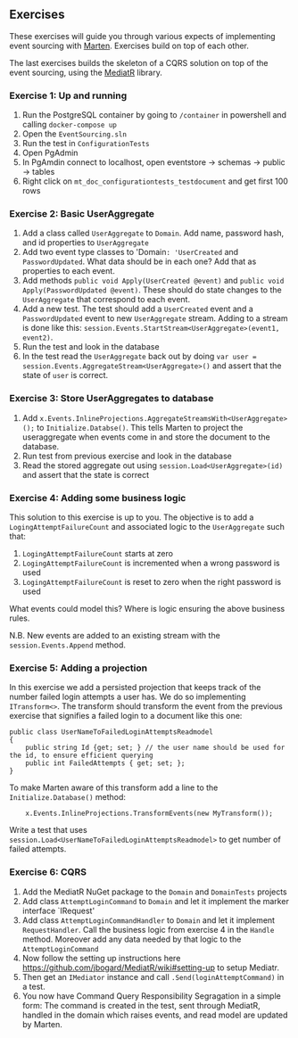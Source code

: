 ## Exercises

These exercises will guide you through various expects of implementing event sourcing with [Marten](http://jasperfx.github.io/marten). Exercises build on top of each other.

The last exercises builds the skeleton of a CQRS solution on top of the event sourcing, using the [MediatR](http://jasperfx.github.io/marten) library.

### Exercise 1: Up and running

 1. Run the PostgreSQL container by going to `/container` in powershell and calling `docker-compose up`
 1. Open the `EventSourcing.sln`
 1. Run the test in `ConfigurationTests`
 1. Open PgAdmin
 1. In PgAmdin connect to localhost, open eventstore -> schemas -> public -> tables
 1. Right click on `mt_doc_configurationtests_testdocument` and get first 100 rows 

 ### Exercise 2: Basic UserAggregate

  1. Add a class called `UserAggregate` to `Domain`. Add name, password hash, and id properties to `UserAggregate`
  1. Add two event type classes to 'Domain`: 'UserCreated` and `PasswordUpdated`. What data should be in each one? Add that as properties to each event.
  1. Add methods `public void Apply(UserCreated @event)` and `public void Apply(PasswordUpdated @event)`. These should do state changes to the `UserAggregate` that correspond to each event.
  1. Add a new test. The test should add a `UserCreated` event and a `PasswordUpdated` event to new `UserAggregate` stream. Adding to a stream is done like this: `session.Events.StartStream<UserAggregate>(event1, event2)`.
  1. Run the test and look in the database
  1. In the test read the `UserAggregate` back out by doing `var user = session.Events.AggregateStream<UserAggregate>()` and assert that the state of `user` is correct.

### Exercise 3: Store UserAggregates to database

  1. Add `x.Events.InlineProjections.AggregateStreamsWith<UserAggregate>();` to `Initialize.Databse()`. This tells Marten to project the useraggregate when events come in and store the document to the database.
  1. Run test from previous exercise and look in the database
  1. Read the stored aggregate out using `session.Load<UserAggregate>(id)` and assert that the state is correct


### Exercise 4: Adding some business logic

This solution to this exercise is up to you. The objective is to add a `LogingAttemptFailureCount` and associated logic to the `UserAggregate` such that:

   1. `LogingAttemptFailureCount` starts at zero
   1. `LogingAttemptFailureCount` is incremented when a wrong password is used
   1. `LogingAttemptFailureCount` is reset to zero when the right password is used

What events could model this? Where is logic ensuring the above business rules.

N.B. New events are added to an existing stream with the `session.Events.Append` method.


### Exercise 5: Adding a projection

In this exercise we add a persisted projection that keeps track of the number failed login attempts a user has. We do so implementing `ITransform<>`. The transform should transform the event from the previous exercise that signifies a failed login to a document like this one:

```
public class UserNameToFailedLoginAttemptsReadmodel
{
    public string Id {get; set; } // the user name should be used for the id, to ensure efficient querying
    public int FailedAttempts { get; set; };
}
```

To make Marten aware of this transform add a line to the `Initialize.Database()` method:

```
    x.Events.InlineProjections.TransformEvents(new MyTransform());
```

Write a test that uses `session.Load<UserNameToFailedLoginAttemptsReadmodel>` to get number of failed attempts.

### Exercise 6: CQRS

 1. Add the MediatR NuGet package to the `Domain` and `DomainTests` projects
 1. Add class `AttemptLoginCommand` to `Domain` and let it implement the marker interface `IRequest'
 1. Add class `AttemptLoginCommandHandler` to `Domain` and let it implement `RequestHandler`. Call the business logic from exercise 4 in the `Handle` method. Moreover add any data needed by that logic to the `AttemptLoginCommand`
 1. Now follow the setting up instructions here https://github.com/jbogard/MediatR/wiki#setting-up to setup Mediatr.
 1. Then get an `IMediator` instance and call `.Send(loginAttemptCommand)` in a test.
 1. You now have Command Query Responsibility Segragation in a simple form: The command is created in the test, sent through MediatR, handled in the domain which raises events, and read model are updated by Marten.